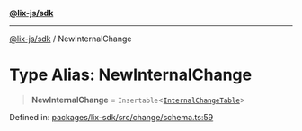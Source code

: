 [**@lix-js/sdk**](../README.md)

***

[@lix-js/sdk](../README.md) / NewInternalChange

# Type Alias: NewInternalChange

> **NewInternalChange** = `Insertable`\<[`InternalChangeTable`](InternalChangeTable.md)\>

Defined in: [packages/lix-sdk/src/change/schema.ts:59](https://github.com/opral/monorepo/blob/f6145848c50035d05b8b3729072a23a67228ebc3/packages/lix-sdk/src/change/schema.ts#L59)
